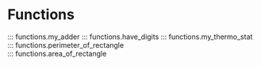 # Functions 

::: functions.my_adder
::: functions.have_digits
::: functions.my_thermo_stat
::: functions.perimeter_of_rectangle  
::: functions.area_of_rectangle